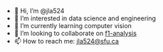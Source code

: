 - 👋 Hi, I’m @jla524
- 👀 I’m interested in data science and engineering
- 🌱 I’m currently learning computer vision
- 💞️ I’m looking to collaborate on [f1-analysis](https://github.com/jla524/f1-analysis)
- 📫 How to reach me: jla524@sfu.ca

